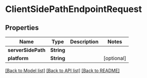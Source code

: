 # ClientSidePathEndpointRequest

## Properties

Name | Type | Description | Notes
------------ | ------------- | ------------- | -------------
**serverSidePath** | **String** |  | 
**platform** | **String** |  | [optional] 

[[Back to Model list]](../#documentation-for-models) [[Back to API list]](../#documentation-for-api-endpoints) [[Back to README]](../)


